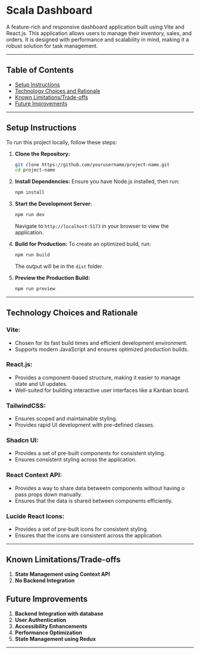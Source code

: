 # Scala Dashboard

A feature-rich and responsive dashboard application built using Vite and React.js. This application allows users to manage their inventory, sales, and orders. It is designed with performance and scalability in mind, making it a robust solution for task management.

---

## Table of Contents
- [Setup Instructions](#setup-instructions)
- [Technology Choices and Rationale](#technology-choices-and-rationale)
- [Known Limitations/Trade-offs](#known-limitationstrade-offs)
- [Future Improvements](#future-improvements)

---

## Setup Instructions

To run this project locally, follow these steps:

1. **Clone the Repository:**
   ```bash
   git clone https://github.com/yourusername/project-name.git
   cd project-name
   ```

2. **Install Dependencies:**
   Ensure you have Node.js installed, then run:
   ```bash
   npm install
   ```

3. **Start the Development Server:**
   ```bash
   npm run dev
   ```
   Navigate to `http://localhost:5173` in your browser to view the application.

4. **Build for Production:**
   To create an optimized build, run:
   ```bash
   npm run build
   ```
   The output will be in the `dist` folder.

5. **Preview the Production Build:**
   ```bash
   npm run preview
   ```

---

## Technology Choices and Rationale

### **Vite:**
- Chosen for its fast build times and efficient development environment.
- Supports modern JavaScript and ensures optimized production builds.

### **React.js:**
- Provides a component-based structure, making it easier to manage state and UI updates.
- Well-suited for building interactive user interfaces like a Kanban board.

### **TailwindCSS:**
- Ensures scoped and maintainable styling.
- Provides rapid UI development with pre-defined classes.

### **Shadcn UI:**
- Provides a set of pre-built components for consistent styling.
- Ensures consistent styling across the application.

### **React Context API:**
- Provides a way to share data betweetn components without having o pass props down manually.
- Ensures that the data is shared between components efficiently.

### **Lucide React Icons:**
- Provides a set of pre-built icons for consistent styling.
- Ensures that the icons are consistent across the application.

---

## Known Limitations/Trade-offs

1. **State Management using Context API**
2. **No Backend Integration**
## Future Improvements

1. **Backend Integration with database**
2. **User Authentication**
4. **Accessibility Enhancements**
5. **Performance Optimization**
6. **State Management using Redux**

---